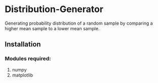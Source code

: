 # Distribution-Generator
Generating probability distribution of a random sample by comparing a higher mean sample to a lower mean sample.

## Installation
### Modules required:
1. numpy
2. matplotlib
